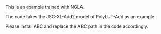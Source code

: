 This is an example trained with NGLA.

The code takes the JSC-XL-Add2 model of PolyLUT-Add as an example.

Please install ABC and replace the ABC path in the code accordingly.

